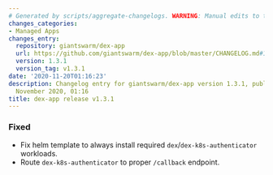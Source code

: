 ```yaml
---
# Generated by scripts/aggregate-changelogs. WARNING: Manual edits to this files will be overwritten.
changes_categories:
- Managed Apps
changes_entry:
  repository: giantswarm/dex-app
  url: https://github.com/giantswarm/dex-app/blob/master/CHANGELOG.md#131---2020-11-20
  version: 1.3.1
  version_tag: v1.3.1
date: '2020-11-20T01:16:23'
description: Changelog entry for giantswarm/dex-app version 1.3.1, published on 20
  November 2020, 01:16
title: dex-app release v1.3.1
---
```


### Fixed
- Fix helm template to always install required `dex`/`dex-k8s-authenticator` workloads.
- Route `dex-k8s-authenticator` to proper `/callback` endpoint.
